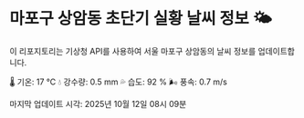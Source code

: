 
# 마포구 상암동 초단기 실황 날씨 정보 🌤️

이 리포지토리는 기상청 API를 사용하여 서울 마포구 상암동의 날씨 정보를 업데이트합니다. 

🌡️ 기온: 17 ℃
💧 강수량: 0.5 mm
💦 습도: 92 %
🌬️ 풍속: 0.7 m/s

마지막 업데이트 시각: 2025년 10월 12일 08시 09분    
